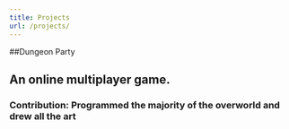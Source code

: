 ```yaml
---
title: Projects
url: /projects/
---
```


##Dungeon Party 
## An online multiplayer game.
### Contribution: Programmed the majority of the overworld and drew all the art
